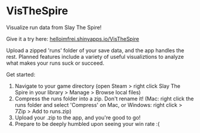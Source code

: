 # VisTheSpire
Visualize run data from Slay The Spire!

Give it a try here: [helloimfrei.shinyapps.io/VisTheSpire](url)

Upload a zipped 'runs' folder of your save data, and the app handles the rest. Planned features include a variety of useful visualiztions to analyze what makes your runs suck or succeed. 

Get started:
1. Navigate to your game directory (open Steam > right click Slay The Spire in your library > Manage > Browse local files)
2. Compress the runs folder into a zip. Don't rename it! (Mac: right click the runs folder and select 'Compress' on Mac, or Windows: right click > 7Zip > Add to runs.zip)
3. Upload your .zip to the app, and you're good to go!
4. Prepare to be deeply humbled upon seeing your win rate :( 
